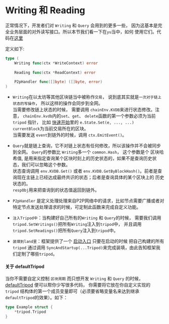 # Writing 和 Reading  
正常情况下，开发者们对 `Writing` 和 `Query` 会用到的更多一些， 因为这基本是完全业务层面的对外读写接口。所以本节我们看一下在`yu`当中，如何
使用它们。代码在[这里](https://github.com/yu-org/yu/blob/master/core/tripod/dev/funcs.go)   

定义如下:
```go
type (
	Writing func(ctx *WriteContext) error
	
	Reading func(ctx *ReadContext) error
	
	P2pHandler func([]byte) ([]byte, error)
)
```  
- `Writing`在以太坊等其他区块链当中被称作`交易`， 说到底其实就是`一次对于链上状态的写操作`， 所以这样的操作会同步到全网。  
当需要修改链上状态的时候， 需要调用 `chainEnv.KVDB`来进行状态修改。注意， `chainEnv.kvdb`内的`set`、`get`、 `delete`函数的第一个参数必须为当前 `tripod`
指针， 比如 [快速开始](2.快速开始.md)里的 `e.State.Set(e, ..., ...)`   
`currentBlock`为当前交易所在的区块。   
当需要发送 `event`到链外的时候，调用 `ctx.EmitEvent()`。  

- `Query`就是链上查询，它不对链上状态有任何修改，所以该操作并不会被同步到全网。 `Query`的参数比 `Writing`多一个 `common.Hash`， 这个参数是个 
区块哈希值, 是用来指定查询某个区块时刻上的历史状态的，如果不是查询历史状态，我们可以忽略这个参数。  
状态查询调用 `env.KVDB.Get()` 或者 `env.KVDB.GetByBlockHash()`。前者是查询现在主链上已经达成最终共识的状态；后者是查询具体的某个区块上的
历史状态的。  
`respObj`用来把查询到的状态值返回到链外。  
- `P2pHandler` 是定义处理处理来自P2P网络中的请求，比如节点需要广播或者对特定节点发送处理请求的时候，可定制此函数来完成自定义功能。

  
- `注入Tripod中`：当构建好自己所有的`Writing` 和 `Query`的时候， 需要我们调用 `tripod.SetWritings()`把所有`Writing`注入到`tripod`中，
并且调用`tripod.SetReadings()`把所有`Query`注入到`tripod`中。  

- `装填到land里`：框架提供了一个 [启动入口](https://github.com/yu-org/yu/blob/master/startup/startup.go#L31) 只要在启动的时候
把自己构建的所有 `tripod` 通过调用 `SyncAndStartup(...Tripod)`来完成装填，由此告知框架我们定制了哪些`tripod`。

#### 关于 defaultTripod  
当你不需要自定义控制 `区块周期`  而只想开发 `Writing` 和 `Query` 的时候， [defaultTripod](https://github.com/yu-org/yu/blob/master/tripod/default_tripod.go)
便可以帮你少写很多代码， 你需要将它放在你自定义实现的 `tripod` 结构体的第一个成员变量即可（必须要省略变量名来达到继承 `defaultTripod`的效果）。如下：   
```go
type Example struct {
	*tripod.Tripod
}
```
